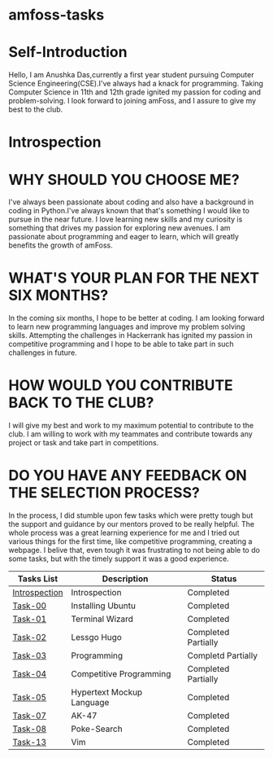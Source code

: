 # **amfoss-tasks** <br>
# **Self-Introduction** <br>
Hello, I am Anushka Das,currently a first year student pursuing Computer Science Engineering(CSE).I've always had a knack for programming. 
Taking Computer Science in 11th and 12th grade ignited my passion for coding and problem-solving. I look forward to joining amFoss, and I assure to give my best to the club. <br>
# **Introspection** <br>
# **WHY SHOULD YOU CHOOSE ME?** <br>
I've always been passionate about coding and also have a background in coding in Python.I've always known that that's something I would like to pursue in the near future. 
I love learning new skills and my curiosity is something that drives my passion for exploring new avenues. I am passionate about programming and eager to learn, which will greatly 
benefits the growth of amFoss. <br>
# **WHAT'S YOUR PLAN FOR THE NEXT SIX MONTHS?** <br>
In the coming six months, I hope to be better at coding. I am looking forward to learn new programming languages and improve my problem solving skills. Attempting the 
challenges in Hackerrank has ignited my passion in competitive programming and I hope to be able to take part in such challenges in future. <br>
# **HOW WOULD YOU CONTRIBUTE BACK TO THE CLUB?** <br>
I will give my best and work to my maximum potential to contribute to the club. I am willing to work with my teammates and contribute towards any project or task and 
take part in competitions. <br>
# **DO YOU HAVE ANY FEEDBACK ON THE SELECTION PROCESS?** <br>
In the process, I did stumble upon few tasks which were pretty tough but the support and guidance by our mentors proved to be really helpful. The whole process was a great 
learning experience for me and I tried out various things for the first time, like competitive programming, creating a webpage. I belive that, even tough it was frustrating 
to not being able to do some tasks, but with the timely support it was a good experience.

**Tasks List**|**Description**|**Status**
--------------|---------------|---------------
[Introspection](https://github.com/Anushka8178/amfoss-tasks/blob/main/Readme.md)|Introspection|Completed
[Task-00](https://github.com/Anushka8178/amfoss-tasks/tree/main/Task_00)|Installing Ubuntu|Completed
[Task-01](https://github.com/Anushka8178/amfoss-tasks/tree/main/Task_01)|Terminal Wizard|Completed
[Task-02](https://github.com/Anushka8178/amfoss-tasks/tree/main/task-02)|Lessgo Hugo|Completed Partially
[Task-03](https://github.com/Anushka8178/amfoss-tasks/tree/main/task-03)|Programming|Completd Partially
[Task-04](https://github.com/Anushka8178/amfoss-tasks/tree/main/task-04)|Competitive Programming|Completed Partially
[Task-05](https://github.com/Anushka8178/amfoss-tasks/tree/main/task-05)|Hypertext Mockup Language|Completed
[Task-07](https://github.com/Anushka8178/amfoss-tasks/tree/main/task-07)|AK-47|Completed
[Task-08](https://github.com/Anushka8178/amfoss-tasks/tree/main/task-08)|Poke-Search|Completed
[Task-13](https://github.com/Anushka8178/amfoss-tasks/tree/main/task-13)|Vim|Completed

